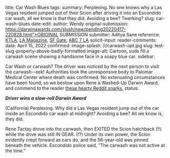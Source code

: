 title: Car Wash Blues
tags:
summary: Perplexing. No one knows why a Las Vegas resident jumped out of their Scion after driving it into an Escondido car wash, all we know is that they did. Avoiding a bee? Twerking?
slug: car-wash-blues
date-edit:
author: Wendy
original-submission: https://darwinawards.com/slush/new/pending20220417-220828.html">ORIGINAL SUBMISSION</A>
submitter: Aditya Sane
reference: <a href=https://ktla.com/news/man-killed-in-north-county-car-wash-identified/>KTLA,</a> <a href="https://www.lamag.com/citythinkblog/man-dies-after-getting-pinned-between-vehicle-and-car-wash/">LA Magazine,</a> <a href=https://www.sfgate.com/news/article/Man-trapped-between-car-and-wash-machinery-at-car-17085687.php>SF Gate,</a> <a href=https://abc7.com/san-diego-county-car-wash-death-man-trapped/11771001/>ABC 7 LA</a>
solicit-input:
reader-comments:
date: April 15, 2022
confirmed: 
image-splash: /i/carwash-opt.jpg
slug: test-slug-property-above-badly-formatted
image-alt: Cartoon, suds fill a carwash scene showing a handsome face in a soapy blue car.
sidebar: <p id="sidebar1">Car Wash or carwash?  The driver was noticed by the next person to visit the carwash--eek! Authorities took the unresponsive body to Palomar Medical Center where death was confirmed. No extenuating circumstances have been found, so we bestow upon Rene a Washed-Up Darwin Award, and commend to the reader <a href=https://www.reddit.com/r/DarwinAwards/comments/u6m2z5/death_by_car_wash/>these hearty Reddit snarks.</a>
status: 


<p><em><strong>Driver wins a slow-roll Darwin Award</strong></em>

(California) Perplexing. Why did a Las Vegas resident jump
out of the car inside an Escondido car wash at midnight? Avoiding a bee?
All we know is, they did.

Rene Tactay drove into the carwash, then EXITED the Scion hatchback (!!)
while the drive was still IN GEAR. (!?) Under its own power, the Scion
evidently crept forward as cars do, and the 56-year-old was pinned beneath
the vehicle. Escondido police said, "The carwash was not active at the
time."
</p>

